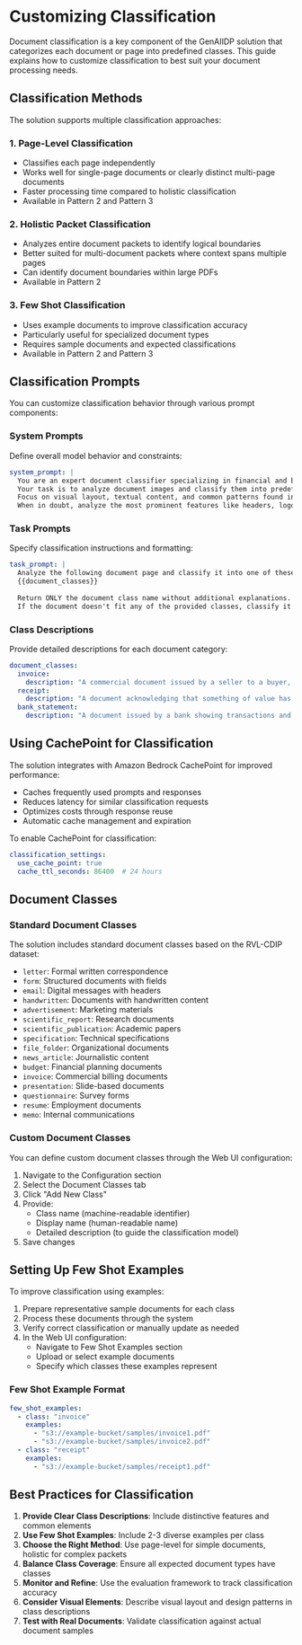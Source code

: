 # Customizing Classification

Document classification is a key component of the GenAIIDP solution that categorizes each document or page into predefined classes. This guide explains how to customize classification to best suit your document processing needs.

## Classification Methods

The solution supports multiple classification approaches:

### 1. Page-Level Classification

- Classifies each page independently
- Works well for single-page documents or clearly distinct multi-page documents
- Faster processing time compared to holistic classification
- Available in Pattern 2 and Pattern 3

### 2. Holistic Packet Classification

- Analyzes entire document packets to identify logical boundaries
- Better suited for multi-document packets where context spans multiple pages
- Can identify document boundaries within large PDFs
- Available in Pattern 2

### 3. Few Shot Classification

- Uses example documents to improve classification accuracy
- Particularly useful for specialized document types
- Requires sample documents and expected classifications
- Available in Pattern 2 and Pattern 3

## Classification Prompts

You can customize classification behavior through various prompt components:

### System Prompts

Define overall model behavior and constraints:

```yaml
system_prompt: |
  You are an expert document classifier specializing in financial and business documents.
  Your task is to analyze document images and classify them into predefined categories.
  Focus on visual layout, textual content, and common patterns found in each document type.
  When in doubt, analyze the most prominent features like headers, logos, and form fields.
```

### Task Prompts

Specify classification instructions and formatting:

```yaml
task_prompt: |
  Analyze the following document page and classify it into one of these categories: 
  {{document_classes}}
  
  Return ONLY the document class name without additional explanations.
  If the document doesn't fit any of the provided classes, classify it as "other".
```

### Class Descriptions

Provide detailed descriptions for each document category:

```yaml
document_classes:
  invoice:
    description: "A commercial document issued by a seller to a buyer, related to a sale transaction and indicating the products, quantities, and agreed prices for products or services."
  receipt:
    description: "A document acknowledging that something of value has been received, often as proof of payment."
  bank_statement:
    description: "A document issued by a bank showing transactions and balances for a specific account over a defined period."
```

## Using CachePoint for Classification

The solution integrates with Amazon Bedrock CachePoint for improved performance:

- Caches frequently used prompts and responses
- Reduces latency for similar classification requests
- Optimizes costs through response reuse
- Automatic cache management and expiration

To enable CachePoint for classification:

```yaml
classification_settings:
  use_cache_point: true
  cache_ttl_seconds: 86400  # 24 hours
```

## Document Classes

### Standard Document Classes

The solution includes standard document classes based on the RVL-CDIP dataset:

- `letter`: Formal written correspondence
- `form`: Structured documents with fields
- `email`: Digital messages with headers
- `handwritten`: Documents with handwritten content
- `advertisement`: Marketing materials
- `scientific_report`: Research documents
- `scientific_publication`: Academic papers
- `specification`: Technical specifications
- `file_folder`: Organizational documents
- `news_article`: Journalistic content
- `budget`: Financial planning documents
- `invoice`: Commercial billing documents
- `presentation`: Slide-based documents
- `questionnaire`: Survey forms
- `resume`: Employment documents
- `memo`: Internal communications

### Custom Document Classes

You can define custom document classes through the Web UI configuration:

1. Navigate to the Configuration section
2. Select the Document Classes tab
3. Click "Add New Class"
4. Provide:
   - Class name (machine-readable identifier)
   - Display name (human-readable name)
   - Detailed description (to guide the classification model)
5. Save changes

## Setting Up Few Shot Examples

To improve classification using examples:

1. Prepare representative sample documents for each class
2. Process these documents through the system
3. Verify correct classification or manually update as needed
4. In the Web UI configuration:
   - Navigate to Few Shot Examples section
   - Upload or select example documents
   - Specify which classes these examples represent

### Few Shot Example Format

```yaml
few_shot_examples:
  - class: "invoice"
    examples:
      - "s3://example-bucket/samples/invoice1.pdf"
      - "s3://example-bucket/samples/invoice2.pdf"
  - class: "receipt"
    examples:
      - "s3://example-bucket/samples/receipt1.pdf"
```

## Best Practices for Classification

1. **Provide Clear Class Descriptions**: Include distinctive features and common elements
2. **Use Few Shot Examples**: Include 2-3 diverse examples per class
3. **Choose the Right Method**: Use page-level for simple documents, holistic for complex packets
4. **Balance Class Coverage**: Ensure all expected document types have classes
5. **Monitor and Refine**: Use the evaluation framework to track classification accuracy
6. **Consider Visual Elements**: Describe visual layout and design patterns in class descriptions
7. **Test with Real Documents**: Validate classification against actual document samples
